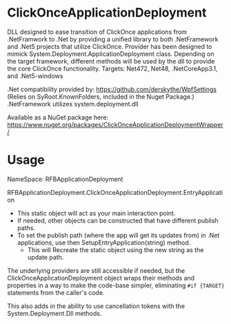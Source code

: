 # ClickOnceApplicationDeployment

DLL designed to ease transition of ClickOnce applications from .NetFramwork to .Net by providing a unified library to both .NetFramework and .Net5 projects that utilize ClickOnce.
Provider has been designed to mimick System.Deployment.ApplicationDeployment class. Depending on the target framework, different methods will be used by the dll to provide the core ClickOnce functionality.
Targets: Net472, Net48, .NetCoreApp3.1, and .Net5-windows 

.Net compatibility provided by: https://github.com/derskythe/WpfSettings  (Relies on SyRoot.KnownFolders, included in the Nuget Package.)
.NetFramework utilizes system.deployment.dll

Available as a NuGet package here:
https://www.nuget.org/packages/ClickOnceApplicationDeploymentWrapper/

# Usage
NameSpace: RFBApplicationDeployment  

RFBApplicationDeployment.ClickOnceApplicationDeployment.EntryApplication
- This static object will act as your main interaction point. 
- If needed, other objects can be constructed that have different publish paths.
- To set the publish path (where the app will get its updates from) in .Net applications, use then SetupEntryApplication(string) method.
  - This will Recreate the static object using the new string as the update path.

The underlying providers are still accessible if needed, but the ClickOnceApplicationDeployment object wraps their methods and properties in a way to make the code-base simpler, eliminating `#if {TARGET}` statements from the caller's code. 

This also adds in the ability to use cancellation tokens with the System.Deployment.Dll methods.



